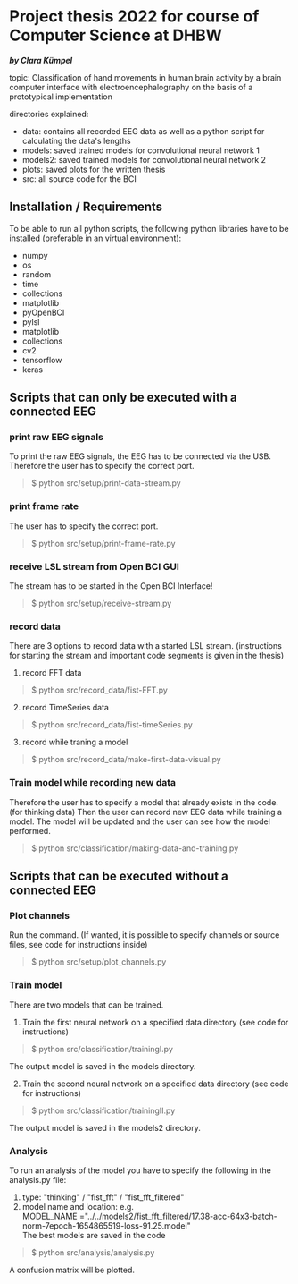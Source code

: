 # Project thesis 2022 for course of Computer Science at DHBW
***by Clara Kümpel***  

topic: Classification of hand movements in human brain activity by a brain computer interface with electroencephalography on the basis of a prototypical implementation

directories explained:
- data: contains all recorded EEG data as well as a python script for calculating the data's lengths
- models: saved trained models for convolutional neural network 1
- models2: saved trained models for convolutional neural network 2
- plots: saved plots for the written thesis
- src: all source code for the BCI

## Installation / Requirements

To be able to run all python scripts, the following python libraries have to be installed (preferable in an virtual environment):
- numpy
- os
- random
- time
- collections
- matplotlib
- pyOpenBCI
- pylsl
- matplotlib
- collections
- cv2
- tensorflow
- keras

## Scripts that can only be executed with a connected EEG
### print raw EEG signals
To print the raw EEG signals, the EEG has to be connected via the USB. Therefore the user has to specify the correct port.
> $ python  src/setup/print-data-stream.py

### print frame rate    
The user has to specify the correct port.  
> $ python  src/setup/print-frame-rate.py


### receive LSL stream from Open BCI GUI
The stream has to be started in the Open BCI Interface!
> $ python  src/setup/receive-stream.py


### record data
There are 3 options to record data with a started LSL stream.
(instructions for starting the stream and important code segments is given in the thesis)

1. record FFT data
> $ python  src/record_data/fist-FFT.py

2. record TimeSeries data
> $ python  src/record_data/fist-timeSeries.py

3. record while traning a model
> $ python  src/record_data/make-first-data-visual.py

### Train model while recording new data
Therefore the user has to specify a model that already exists in the code. (for thinking data) Then the user can record new EEG data while training a model. The model will be updated and the user can see how the model performed.
> $ python  src/classification/making-data-and-training.py


## Scripts that can be executed without a connected EEG

### Plot channels
Run the command. (If wanted, it is possible to specify channels or source files, see code for instructions inside)
> $ python src/setup/plot_channels.py

### Train model
There are two models that can be trained.
1. Train the first neural network on a specified data directory (see code for instructions)
> $ python  src/classification/trainingI.py

The output model is saved in the models directory.

2. Train the second neural network on a specified data directory (see code for instructions)
> $ python  src/classification/trainingII.py  

The output model is saved in the models2 directory.

### Analysis
To run an analysis of the model you have to specify the following in the analysis.py file:
1. type: "thinking" / "fist_fft" / "fist_fft_filtered"
2. model name and location: e.g.  
MODEL_NAME ="../../models2/fist_fft_filtered/17.38-acc-64x3-batch-norm-7epoch-1654865519-loss-91.25.model"  
The best models are saved in the code  
> $ python  src/analysis/analysis.py

A confusion matrix will be plotted.
